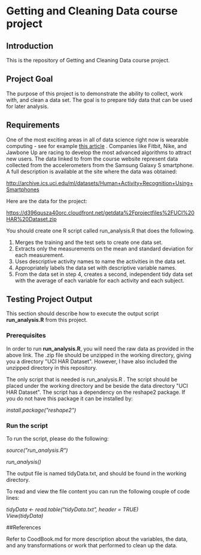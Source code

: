 # Getting and Cleaning Data course project    


## Introduction

This is the repository of Getting and Cleaning Data course project.

## Project Goal

The purpose of this project is to demonstrate the ability to collect, work with, and clean a data set. The goal is to prepare tidy data that can be used for later analysis.

## Requirements

One of the most exciting areas in all of data science right now is wearable computing - see for example [this article](http://www.insideactivitytracking.com/data-science-activity-tracking-and-the-battle-for-the-worlds-top-sports-brand/) . Companies like Fitbit, Nike, and Jawbone Up are racing to develop the most advanced algorithms to attract new users. The data linked to from the course website represent data collected from the accelerometers from the Samsung Galaxy S smartphone. A full description is available at the site where the data was obtained: 

http://archive.ics.uci.edu/ml/datasets/Human+Activity+Recognition+Using+Smartphones 

Here are the data for the project: 

https://d396qusza40orc.cloudfront.net/getdata%2Fprojectfiles%2FUCI%20HAR%20Dataset.zip 

You should create one R script called run_analysis.R that does the following.    
  1. Merges the training and the test sets to create one data set.  
  2. Extracts only the measurements on the mean and standard deviation for each measurement.   
  3. Uses descriptive activity names to name the activities in the data set.  
  4. Appropriately labels the data set with descriptive variable names.   
  5. From the data set in step 4, creates a second, independent tidy data set with the average of each variable for each activity and each subject.  
  
## Testing Project Output

This section should describe how to execute the output script **run_analysis.R** from this project.

### Prerequisites

In order to run **run_analysis.R**, you will need the raw data as provided in the above link. The .zip file should be unzipped in the working directory, giving you a directory "UCI HAR Dataset". However, I have also included the unzipped directory in this repository.  

The only script that is needed is run_analysis.R . The script should be placed under the working directory and be beside the data directory "UCI HAR Dataset". The script has a dependency on the reshape2 package. If you do not have this package it can be installed by: 

*install.package("reshape2")*

### Run the script

To run the script, please do the following:  

*source("run_analysis.R")*

*run_analysis()*


The output file is named tidyData.txt, and should be found in the working directory.

To read and view the file content you can run the following couple of code lines:

*tidyData <- read.table("tidyData.txt", header = TRUE)*   
*View(tidyData)*

##References

Refer to CoodBook.md for more description about the variables, the data, and any transformations or work that performed to clean up the data.

